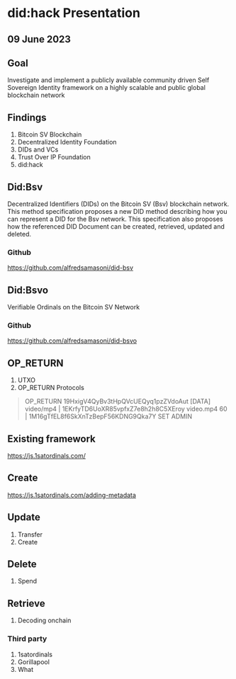 # did:hack Presentation
## 09 June 2023

## Goal

Investigate and implement a publicly available community driven Self Sovereign Identity framework on a highly scalable and public global blockchain network

## Findings

1. Bitcoin SV Blockchain
2. Decentralized Identity Foundation
3. DIDs and VCs
4. Trust Over IP Foundation 
5. did:hack

## Did:Bsv 

Decentralized Identifiers (DIDs) on the Bitcoin SV (Bsv) blockchain network. This method specification proposes a new DID method describing how you can represent a DID for the Bsv network. This specification also proposes how the referenced DID Document can be created, retrieved, updated and deleted.

### Github
https://github.com/alfredsamasoni/did-bsv

## Did:Bsvo

Verifiable Ordinals on the Bitcoin SV Network

### Github
https://github.com/alfredsamasoni/did-bsvo

## OP_RETURN 

1. UTXO  
2. OP_RETURN Protocols 

> OP_RETURN 
>  19HxigV4QyBv3tHpQVcUEQyq1pzZVdoAut [DATA] video/mp4 |
>  1EKrfyTD6UoXR85vpfxZ7e8h2h8C5XEroy video.mp4 60 |
>  1M16gTfEL8f6SkXnTzBepF56KDNG9Qka7Y SET ADMIN



## Existing framework
https://js.1satordinals.com/

## Create

https://js.1satordinals.com/adding-metadata

## Update 
1. Transfer 
2. Create  

## Delete

1. Spend

## Retrieve

1. Decoding onchain

### Third party

1. 1satordinals
2. Gorillapool
3. What 